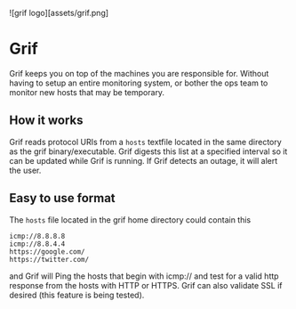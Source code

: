 ![grif logo][assets/grif.png]

# Grif

Grif keeps you on top of the machines you are responsible for. 
Without having to setup an entire monitoring system, or bother the ops team to monitor new hosts that may be temporary.

## How it works

Grif reads protocol URIs from a `hosts` textfile located in the same directory as the grif binary/executable.
Grif digests this list at a specified interval so it can be updated while Grif is running.
If Grif detects an outage, it will alert the user.

## Easy to use format

The `hosts` file located in the grif home directory could contain this

```
icmp://8.8.8.8
icmp://8.8.4.4
https://google.com/
https://twitter.com/
```

and Grif will Ping the hosts that begin with icmp:// and test for a valid http response from the hosts with HTTP or HTTPS. Grif can also validate SSL if desired (this feature is being tested).